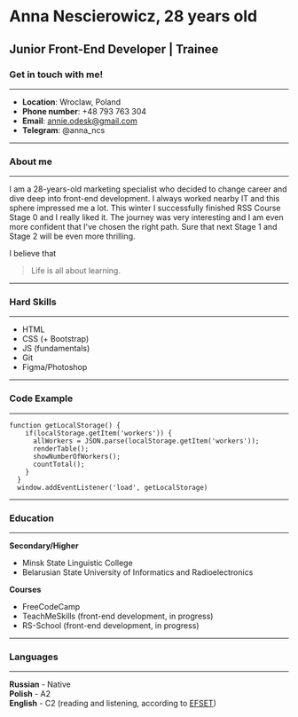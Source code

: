 # Anna Nescierowicz, 28 years old

## Junior Front-End Developer | Trainee

### Get in touch with me!

---

- **Location**: Wroclaw, Poland
- **Phone number**: +48 793 763 304
- **Email**: annie.odesk@gmail.com
- **Telegram**: @anna_ncs

---

### About me

---

I am a 28-years-old marketing specialist who decided to change career and dive deep into front-end development. I always worked nearby IT and this sphere impressed me a lot. This winter I successfully finished RSS Course Stage 0 and I really liked it. The journey was very interesting and I am even more confident that I've chosen the right path. Sure that next Stage 1 and Stage 2 will be even more thrilling.

I believe that

> Life is all about learning.

---

### Hard Skills

---

- HTML
- CSS (+ Bootstrap)
- JS (fundamentals)
- Git
- Figma/Photoshop

---

### Code Example

---

```
function getLocalStorage() {
    if(localStorage.getItem('workers')) {
      allWorkers = JSON.parse(localStorage.getItem('workers'));
      renderTable();
      showNumberOfWorkers();
      countTotal();
    }
  }
  window.addEventListener('load', getLocalStorage)
```

---

### Education

---

**Secondary/Higher**

- Minsk State Linguistic College
- Belarusian State University of Informatics and Radioelectronics

**Courses**

- FreeCodeCamp
- TeachMeSkills (front-end development, in progress)
- RS-School (front-end development, in progress)

---

### Languages

---

**Russian** - Native\
**Polish** - A2\
**English** - C2 (reading and listening, according to [EFSET](https://www.efset.org/cert/mYDGrv))
